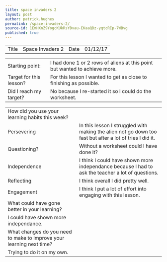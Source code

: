 ```yaml
---
title: space invaders 2
layout: post
author: patrick.hughes
permalink: /space-invaders-2/
source-id: 1EmHXnZ9YogcKUkRsYDvau-EKaaQDz-yqtcRIp-7WBvg
published: true
---
```

<table>
  <tr>
    <td>Title</td>
    <td>Space Invaders 2</td>
    <td>Date</td>
    <td>01/12/17</td>
  </tr>
</table>


<table>
  <tr>
    <td>Starting point:</td>
    <td>I had done 1 or 2 rows of aliens at this point but wanted to achieve more.</td>
  </tr>
  <tr>
    <td>Target for this lesson?</td>
    <td>For this lesson I wanted to get as close to finishing as possible.</td>
  </tr>
  <tr>
    <td>Did I reach my target? </td>
    <td>No because I re-started it so I could do the worksheet.</td>
  </tr>
</table>


<table>
  <tr>
    <td>How did you use your learning habits this week?</td>
    <td></td>
  </tr>
  <tr>
    <td>Persevering</td>
    <td>In this lesson I struggled with making the alien not go down too fast but after a lot of tries I did it.</td>
  </tr>
  <tr>
    <td>Questioning?</td>
    <td>Without a worksheet could I have done it? </td>
  </tr>
  <tr>
    <td>Independence</td>
    <td>I think I could have shown more independance because I had to ask the teacher a lot of questions.</td>
  </tr>
  <tr>
    <td>Reflecting</td>
    <td>I think overall I did pretty well.</td>
  </tr>
  <tr>
    <td>Engagement</td>
    <td>I think I put a lot of effort into engaging with this lesson.</td>
  </tr>
  <tr>
    <td>What could have gone better in your learning?</td>
    <td></td>
  </tr>
  <tr>
    <td>I could have shown more independance.</td>
    <td></td>
  </tr>
  <tr>
    <td>What changes do you need to make to improve your learning next time?</td>
    <td></td>
  </tr>
  <tr>
    <td>Trying to do it on my own.</td>
    <td></td>
  </tr>
</table>


